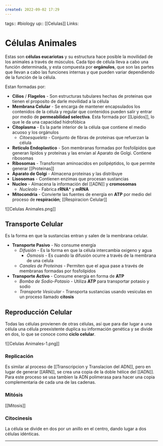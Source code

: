 ```yaml
---
created: 2022-09-02 17:29
---
```

tags:: #biology
up:: [[Celulas]]
Links: 
# Células Animales
Estas son **células eucariotas** y su estructura hace posible la movilidad de los animales a través de músculos. Cada tipo de célula lleva a cabo una función determinada, y esta compuesta por **orgánulos**, que son las partes que llevan a cabo las funciones internas y que pueden variar dependiendo de la función de la célula.

Estan formadas por:
- **Cilios** / **Flagelos** - Son estructuras tubulares hechas de proteinas que tienen el proposito de darle movilidad a la célula
- **Membrana Celular** - Se encarga de mantener encapsulados los contenidos de la célula y regular que contenidos pueden salir y entrar por medio de **permeabilidad selectiva**. Esta formada por [[Lipidos]], lo que le da una capacidad hidrofóbica
- **Citoplasma** - Es la parte interior de la célula que contiene el medio acuoso y los orgánulos
	- *Citoesqueleto* - Conjunto de fibras de proteinas que refuerzan la célula
- **Retículo Endoplastico** - Son membranas formadas por fosfolípidos que generan lípidos y proteínas y las envian al Aparato de Golgi. Contiene ribosomas
- **Ribosomas** - Transforman aminoacidos en polipéptidos, lo que permite generar [[Proteinas]]
- **Aparato de Golgi** - Almacena proteinas y las distribuye
- **Lisosomas** - Contienen enzimas que procesan sustancias
- **Nucleo** - Almacena la información del [[ADN]] y **cromosomas**
	- *Nucleolo* - Fabrica **rRNA*** y **mRNA**
- **Mitocondria** - Convierte las fuentes de energía en **ATP** por medio del proceso de **respiración**; [[Respiracion Celular]]

![[Celulas Animales.png]]

## Transporte Celular
Es la forma en que la sustancias entran y salen de la membrana celular.
- **Transporte Pasivo** - No consume energía
	- *Difusión* - Es la forma en que la célula intercambia oxigeno y agua
		- *Ósmosis* - Es cuando la difusión ocurre a través de la membrana de una celula
	- *Canales de Proteinas* - Permiten que el agua pase a través de membranas formadas por fosfolípidos
- **Transporte Activo** - Consume energía en forma de **ATP**
	- *Bomba de Sodio-Potasio* - Utiliza **ATP** para transportar potasio y sodio
	- *Transporte Vesicular* - Transporta sustancias usando vesiculas en un proceso llamado **citosis**

## Reproducción Celular
Todas las células provienen de otras células, así que para dar lugar a una célula una célula preexistente duplica su información genética y se divide en dos, lo que se conoce como **ciclo celular**.

![[Celulas Animales-1.png]]

### Replicación
Es similar al proceso de [[Transcripcion y Translacion del ADN]], pero en lugar de generar [[ARN]], se crea una copia de la doble hélice del [[ADN]]. Para este proceso se usa tambien la ADN polimerasa para hacer una copia complementaria de cada una de las cadenas.

### Mitósis
[[Mitosis]]

### Citocinesis
La célula se divide en dos por un anillo en el centro, dando lugar a dos células idénticas.
___
